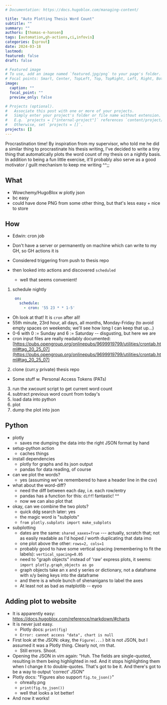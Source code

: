```yaml
---
# Documentation: https://docs.hugoblox.com/managing-content/

title: "Auto Plotting Thesis Word Count"
subtitle: ""
summary: ""
authors: [thomas-e-hansen]
tags: [automation,gh-actions,ci,infovis]
categories: [sprout]
date: 2024-03-18
lastmod:
featured: false
draft: false

# Featured image
# To use, add an image named `featured.jpg/png` to your page's folder.
# Focal points: Smart, Center, TopLeft, Top, TopRight, Left, Right, BottomLeft, Bottom, BottomRight.
image:
  caption: ""
  focal_point: ""
  preview_only: false

# Projects (optional).
#   Associate this post with one or more of your projects.
#   Simply enter your project's folder or file name without extension.
#   E.g. `projects = ["internal-project"]` references `content/project/deep-learning/index.md`.
#   Otherwise, set `projects = []`.
projects: []
---
```


Procrastination time! By inspiration from my supervisor, who told me he did a
similar thing to procrastinate his thesis writing, I've decided to write a tiny
thing that automatically plots the word count of my thesis on a nightly basis.
In addition to being a fun little exercise, it'll probably also serve as a good
motivator / guilt mechanism to keep me writing  ^^;;


## What

* Wowchemy/HugoBlox w plotly json
* bc easy
* could have done PNG from some other thing, but that's less easy + nice to
    store

## How

* Edwin: cron job
* Don't have a server or permanently on machine which can write to my GH, so GH
    actions it is

* Considered triggering from push to thesis repo
* then looked into actions and discovered `scheduled`
  - well that seems convenient!

1. schedule nightly
   ```yaml
    on:
      schedule:
        - cron: '55 23 * * 1-5'
    ```
  - Oh look at that! It is `cron` after all!
  - 55th minute, 23rd hour, all days, all months, Monday-Friday (to avoid empty
      spaces on weekends; we'll see how long I can keep that up...)
  - 0-6 with 0 := Sunday and 6 := Saturday -- disgusting, but here we are
  - cron input files are really readably documented:
      [https://pubs.opengroup.org/onlinepubs/9699919799/utilities/crontab.html#tag_20_25_07](https://pubs.opengroup.org/onlinepubs/9699919799/utilities/crontab.html#tag_20_25_07)
2. clone (curr.y private) thesis repo
  - Some stuff w. Personal Access Tokens (PATs)
3. run the xwcount script to get current word count
4. subtract previous word count from today's
5. load data into python
6. plot
7. dump the plot into json


## Python

* plotly
  - saves me dumping the data into the right JSON format by hand
* setup-python action
  - caches things
* install dependencies
  - plotly for graphs and its json output
  - pandas for data reading, of course
* can we plot the words?
  - yes (assuming we've remembered to have a header line in the csv)
* what about the word-diff?
  - need the diff between each day, i.e. each row/entry
  - pandas has a function for this: `diff`! fantastic!  ^^
  - now we can also plot that
* okay, can we combine the two plots?
  - quick ddg search later: yes
  - the magic word is "subplots"
  - `from plotly.subplots import make_subplots`
* subplotting
  - dates are the same: `shared_xaxes=True` --- actually, scratch that; not as
      easily readable as I'd hoped / worth duplicating that data imo
  - one plot above the other: `rows=2, cols=1`
  - probably good to have some vertical spacing (remembering to fit the labels):
      `vertical_spacing=0.05`
  - need to "graph objects" instead of 'raw' express plots, it seems:
      `import plotly.graph_objects as go`
  - graph objects take an x and y series or dictionary, not a dataframe with x/y
      being keys into the dataframe
  - and there is a whole bunch of shenanigans to label the axes
  - At least not as bad as matplotlib -- eyoo


## Adding plot to website

* It is apparently easy: https://docs.hugoblox.com/reference/markdown/#charts
* It is never just easy.
  - Plotly docs: `print(fig)`
  - `Error: cannot access "data", chart is null`
* First look at the JSON: okay, the `Figure(...)` bit is not JSON, but I assumed
    it was a Plotly thing. Clearly not, rm that.
  - Still errors. Shoot.
* Opening the JSON in vim again: "Huh. The fields are single-quoted, resulting
    in them being highlighted in red. And it stops highlighting them when I
    change it to double-quotes. That's got to be it. And there's got to be a way
    to output 'correct' JSON"
* Plotly docs: "Figures also support `fig.to_json()`"
  - ohreally.png
  - `print(fig.to_json())`
  - well that looks a lot better!
* And now it works!

